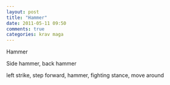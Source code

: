```yaml
---
layout: post
title: "Hammer"
date: 2011-05-11 09:50
comments: true
categories: krav maga
---
```


Hammer


Side hammer, back hammer


left strike, step forward, hammer, fighting stance, move around

